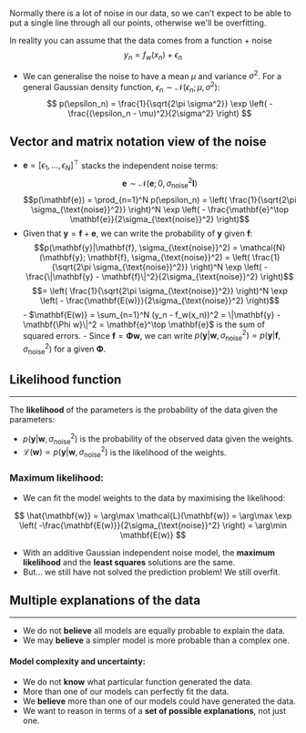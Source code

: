 Normally there is a lot of noise in our data, so we can't expect to be able to put a single line through all our points, otherwise we'll be overfitting. 

In reality you can assume that the data comes from a function + noise
$$
y_n = f_w(x_n)+ \epsilon_n
$$
- We can generalise the noise to have a mean $\mu$ and variance $\sigma^2$. For a general Gaussian density function, $\epsilon_n \sim \mathcal{N}(\epsilon_n;\mu, \sigma^2)$:
$$
p(\epsilon_n) = \frac{1}{\sqrt{2\pi \sigma^2}} \exp \left( - \frac{(\epsilon_n - \mu)^2}{2\sigma^2} \right)
$$
## Vector and matrix notation view of the noise
- $\mathbf{e} = [\epsilon_1, \dots, \epsilon_N]^\top$ stacks the independent noise terms:  $$\mathbf{e} \sim \mathcal{N}(\mathbf{e}; 0, \sigma_{\text{noise}}^2 \mathbf{I})$$
$$p(\mathbf{e}) = \prod_{n=1}^N p(\epsilon_n) = \left( \frac{1}{\sqrt{2\pi \sigma_{\text{noise}}^2}} \right)^N \exp \left( - \frac{\mathbf{e}^\top \mathbf{e}}{2\sigma_{\text{noise}}^2} \right)$$
- Given that $\mathbf{y} = \mathbf{f} + \mathbf{e}$, we can write the probability of $\mathbf{y}$ given $\mathbf{f}$:
$$p(\mathbf{y}|\mathbf{f}, \sigma_{\text{noise}}^2) = \mathcal{N}(\mathbf{y}; \mathbf{f}, \sigma_{\text{noise}}^2) = \left( \frac{1}{\sqrt{2\pi \sigma_{\text{noise}}^2}} \right)^N \exp \left( - \frac{\|\mathbf{y} - \mathbf{f}\|^2}{2\sigma_{\text{noise}}^2} \right)$$$$= \left( \frac{1}{\sqrt{2\pi \sigma_{\text{noise}}^2}} \right)^N \exp \left( - \frac{\mathbf{E(w)}}{2\sigma_{\text{noise}}^2} \right)$$ - $\mathbf{E(w)} = \sum_{n=1}^N (y_n - f_w(x_n))^2 = \|\mathbf{y} - \mathbf{\Phi w}\|^2 = \mathbf{e}^\top \mathbf{e}$ is the sum of squared errors. - Since $\mathbf{f} = \mathbf{\Phi w}$, we can write $p(\mathbf{y}|\mathbf{w}, \sigma_{\text{noise}}^2) = p(\mathbf{y}|\mathbf{f}, \sigma_{\text{noise}}^2)$ for a given $\mathbf{\Phi}$.

## Likelihood function
--- 
The **likelihood** of the parameters is the probability of the data given the parameters:
- $p(\mathbf{y}|\mathbf{w}, \sigma_{\text{noise}}^2)$ is the probability of the observed data given the weights.
- $\mathcal{L}(\mathbf{w}) \propto p(\mathbf{y}|\mathbf{w}, \sigma_{\text{noise}}^2)$ is the likelihood of the weights.

### Maximum likelihood:
- We can fit the model weights to the data by maximising the likelihood:

$$
\hat{\mathbf{w}} = \arg\max \mathcal{L}(\mathbf{w}) = \arg\max \exp \left( -\frac{\mathbf{E(w)}}{2\sigma_{\text{noise}}^2} \right) = \arg\min \mathbf{E(w)}
$$

- With an additive Gaussian independent noise model, the **maximum likelihood** and the **least squares** solutions are the same.
- But... we still have not solved the prediction problem! We still overfit.

## Multiple explanations of the data
---
- We do not **believe** all models are equally probable to explain the data.
- We may **believe** a simpler model is more probable than a complex one.
#### Model complexity and uncertainty:
- We do not **know** what particular function generated the data.
- More than one of our models can perfectly fit the data.
- We **believe** more than one of our models could have generated the data.
- We want to reason in terms of a **set of possible explanations**, not just one.


